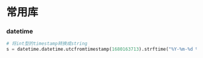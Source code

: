 # 常用库

### datetime

```python
# 将int型的timestamp转换成string
s = datetime.datetime.utcfromtimestamp(1680163713).strftime("%Y-%m-%d %H:%M:%S")
```